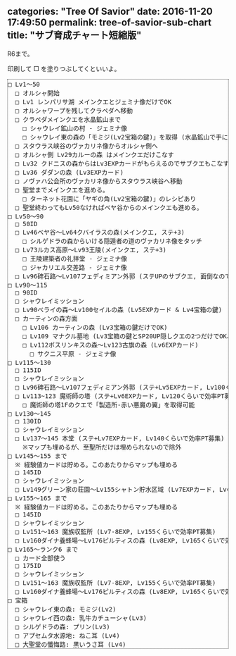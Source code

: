categories: "Tree Of Savior"
date: 2016-11-20 17:49:50
permalink: tree-of-savior-sub-chart
title: "サブ育成チャート短縮版"
---

R6まで。

印刷して □ を塗りつぶしてくといいよ。

<!-- more -->

<pre style="border:1px dotted #333">
□ Lv1～50
  □ オルシャ開始
  □ Lv1 レンパリサ湖 メインクエとジェミナ像だけでOK
  □ オルシャワープを残してクラペダへ移動
  □ クラペダメインクエを水晶鉱山まで
    □ シャウレイ鉱山の村 - ジェミナ像
    □ シャウレイ東の森の「モミジ(Lv2宝箱の鍵)」を取得 (水晶鉱山で手に入る)
  □ スタウラス峡谷のヴァカリネ像からオルシャ側へ
  □ オルシャ側 Lv29カルーの森 はメインクエだけこなす
  □ Lv32 クドニスの森からはLv3EXPカードがもらえるのでサブクエもこなす
  □ Lv36 ダダンの森 (Lv3EXPカード)
  □ ノヴァハ公会所のヴァカリネ像からスタウラス峡谷へ移動
  □ 聖堂までメインクエを進める。
    □ ターネット花園に「ヤギの角(Lv2宝箱の鍵)」のレシピあり
  □ 聖堂終わってもLv50なければベヤ谷からのメインクエも進める。
□ Lv50～90
  □ 50ID
  □ Lv46ベヤ谷～Lv64クバイラスの森(メインクエ, ステ+3)
    □ シルゲドラの森からいける隠遁者の道のヴァカリネ像をタッチ
  □ Lv73ルカス高原～Lv93王陵(メインクエ, ステ+3)
    □ 王陵建築者の礼拝堂 - ジェミナ像
    □ ジャカリエル交差路 - ジェミナ像
  □ Lv96碑石路～Lv107フェディミアン外郭 (ステUPのサブクエ, 面倒なのでLv足りない場合のみ)
□ Lv90～115
  □ 90ID
  □ シャウレイミッション
  □ Lv90ベライの森～Lv100セイルの森 (Lv5EXPカード & Lv4宝箱の鍵)
  □ カーティンの森方面
    □ Lv106 カーティンの森 (Lv3宝箱の鍵だけでOK)
    □ Lv109 マナクル墓地 (Lv3宝箱の鍵とSP20UP隠しクエの2つだけでOK、クエは面倒なのが多い)
    □ Lv112ポスリンキスの森～Lv123古旗の森 (Lv6EXPカード)
      □ サクニス平原 - ジェミナ像
□ Lv115～130
  □ 115ID
  □ シャウレイミッション
  □ Lv96碑石路～Lv107フェディミアン外郭 (ステ+Lv5EXPカード, Lv100くらいで効率PT募集)
  □ Lv113~123 魔術師の塔 (ステ+Lv6EXPカード, Lv120くらいで効率PT募集)
    □ 魔術師の塔1Fのクエで「製造所-赤い悪魔の翼」を取得可能
□ Lv130～145
  □ 130ID
  □ シャウレイミッション
  □ Lv137～145 本堂 (ステ+Lv7EXPカード, Lv140くらいで効率PT募集)
    ※マップも埋めるが、至聖所だけは埋められないので除外
□ Lv145～155 まで
  ※ 経験値カードは貯める。このあたりからマップも埋める
  □ 145ID
  □ シャウレイミッション
  □ Lv149グリーン家の荘園～Lv155シャトン貯水区域 (Lv7EXPカード, Lv4宝箱の鍵, Lv150くらいで効率PT募集)
□ Lv155～165 まで
  ※ 経験値カードは貯める。このあたりからマップも埋める
  □ 145ID
  □ シャウレイミッション
  □ Lv151～163 魔族収監所 (Lv7-8EXP, Lv155くらいで効率PT募集)
  □ Lv160ダイナ養蜂場～Lv176ピルティスの森 (Lv8EXP, Lv165くらいで効率PT募集)
□ Lv165～ランク6 まで
  □ カード全部使う
  □ 175ID
  □ シャウレイミッション
  □ Lv151～163 魔族収監所 (Lv7-8EXP, Lv155くらいで効率PT募集)
  □ Lv160ダイナ養蜂場～Lv176ピルティスの森 (Lv8EXP, Lv165くらいで効率PT募集)
□ 宝箱
  □ シャウレイ東の森: モミジ(Lv2)
  □ シャウレイ西の森: 乳牛カチューシャ(Lv3)
  □ シルゲドラの森: プリン(Lv3)
  □ アプセムタ水源地: ねこ耳 (Lv4)
  □ 大聖堂の懺悔路: 黒いうさ耳 (Lv4)
</pre>